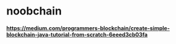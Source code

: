 # noobchain

#### https://medium.com/programmers-blockchain/create-simple-blockchain-java-tutorial-from-scratch-6eeed3cb03fa